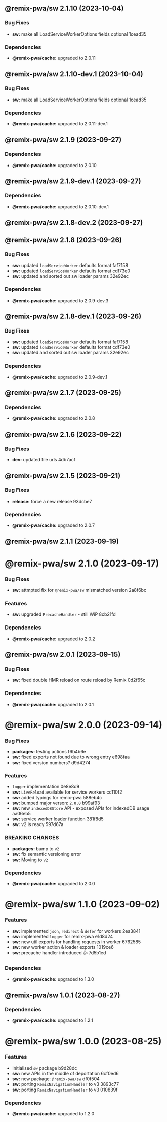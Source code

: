 ## @remix-pwa/sw 2.1.10 (2023-10-04)


### Bug Fixes

* **sw:** make all LoadServiceWorkerOptions fields optional 1cead35





### Dependencies

* **@remix-pwa/cache:** upgraded to 2.0.11

## @remix-pwa/sw 2.1.10-dev.1 (2023-10-04)


### Bug Fixes

* **sw:** make all LoadServiceWorkerOptions fields optional 1cead35





### Dependencies

* **@remix-pwa/cache:** upgraded to 2.0.11-dev.1

## @remix-pwa/sw 2.1.9 (2023-09-27)





### Dependencies

* **@remix-pwa/cache:** upgraded to 2.0.10

## @remix-pwa/sw 2.1.9-dev.1 (2023-09-27)





### Dependencies

* **@remix-pwa/cache:** upgraded to 2.0.10-dev.1

## @remix-pwa/sw 2.1.8-dev.2 (2023-09-27)

## @remix-pwa/sw 2.1.8 (2023-09-26)


### Bug Fixes

* **sw:** updated `loadServiceWorker` defaults format faf7158
* **sw:** updated `loadServiceWorker` defaults format cdf73e0
* **sw:** updated and sorted out sw loader params 32e92ec




### Dependencies

* **@remix-pwa/cache:** upgraded to 2.0.9-dev.3

## @remix-pwa/sw 2.1.8-dev.1 (2023-09-26)


### Bug Fixes

* **sw:** updated `loadServiceWorker` defaults format faf7158
* **sw:** updated `loadServiceWorker` defaults format cdf73e0
* **sw:** updated and sorted out sw loader params 32e92ec





### Dependencies

* **@remix-pwa/cache:** upgraded to 2.0.9-dev.1

## @remix-pwa/sw 2.1.7 (2023-09-25)


### Dependencies

* **@remix-pwa/cache:** upgraded to 2.0.8

## @remix-pwa/sw 2.1.6 (2023-09-22)


### Bug Fixes

* **dev:** updated file urls 4db7acf

## @remix-pwa/sw 2.1.5 (2023-09-21)


### Bug Fixes

* **release:** force a new release 93dcbe7





### Dependencies

* **@remix-pwa/cache:** upgraded to 2.0.7

## @remix-pwa/sw 2.1.1 (2023-09-19)

# @remix-pwa/sw 2.1.0 (2023-09-17)


### Bug Fixes

* **sw:** attmpted fix for `@remix-pwa/sw` mismatched version 2a8f6bc


### Features

* **sw:** upgraded `PrecacheHandler` - still WiP 8cb21fd





### Dependencies

* **@remix-pwa/cache:** upgraded to 2.0.2

## @remix-pwa/sw 2.0.1 (2023-09-15)


### Bug Fixes

* **sw:** fixed double HMR reload on route reload by Remix 0d2f65c





### Dependencies

* **@remix-pwa/cache:** upgraded to 2.0.1

# @remix-pwa/sw 2.0.0 (2023-09-14)


### Bug Fixes

* **packages:** testing actions f6b4b6e
* **sw:** fixed exports not found due to wrong entry e698faa
* **sw:** fixed version numbers? d9d4274


### Features

* `logger` implementation 0e8e8d9
* **sw:** `LiveReload` available for service workers cc110f2
* **sw:** added typings for remix-pwa 588eb4c
* **sw:** bumped major verson: `2.0.0` b99af93
* **sw:** new `indexedDBStore` API - exposed APIs for indexedDB usage aa06eb5
* **sw:** service worker loader function 381f8d5
* **sw:** v2 is ready 597d67a


### BREAKING CHANGES

* **packages:** bump to `v2`
* **sw:** fix semantic versioning error
* **sw:** Moving to `v2`





### Dependencies

* **@remix-pwa/cache:** upgraded to 2.0.0

# @remix-pwa/sw 1.1.0 (2023-09-02)


### Features

* **sw:** implemented `json`, `redirect` & `defer` for workers 2ea3841
* **sw:** implemented `logger` for remix-pwa e1d8d24
* **sw:** new util exports for handling requests in worker 6762585
* **sw:** new worker action & loader exports 1019ce6
* **sw:** precache handler introduced :+1: 7d5b1ed





### Dependencies

* **@remix-pwa/cache:** upgraded to 1.3.0

## @remix-pwa/sw 1.0.1 (2023-08-27)





### Dependencies

* **@remix-pwa/cache:** upgraded to 1.2.1

# @remix-pwa/sw 1.0.0 (2023-08-25)


### Features

* Initialised `sw` package b9d28dc
* **sw:** new APIs in the middle of deportation 6cf0ed6
* **sw:** new package: `@remix-pwa/sw` df0f504
* **sw:** porting `RemixNavigationHandler` to v3 3893c77
* **sw:** porting `RemixNavigationHandler` to v3 010839f





### Dependencies

* **@remix-pwa/cache:** upgraded to 1.2.0
